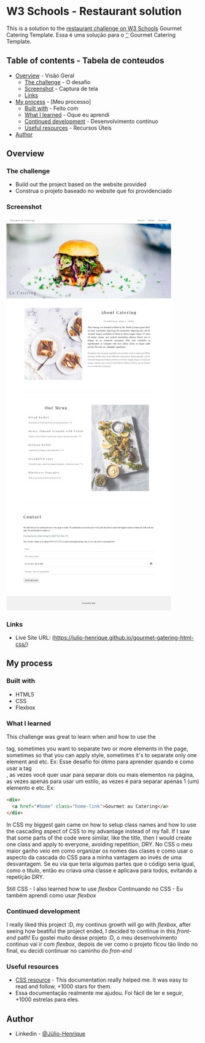 # W3 Schools - Restaurant solution
This is a solution to the [restaurant challenge on W3 Schools](https://www.w3schools.com/w3css/w3css_templates.asp) Gourmet Catering Template.
Essa é uma solução para o ['']('') Gourmet Catering Template.

## Table of contents  -   Tabela de conteudos
- [Overview](#overview)   -   Visão Geral
  - [The challenge](#the-challenge)   -   O desafio
  - [Screenshot](#screenshot)   -   Captura de tela
  - [Links](#links)
- [My process](#my-process)   -   [Meu processo]
  - [Built with](#built-with)  -  Feito com
  - [What I learned](#what-i-learned)   -   Oque eu aprendi
  - [Continued development](#continued-development)   -   Desenvolvimento contínuo
  - [Useful resources](#useful-resources)  -   Recursos Úteis
- [Author](#author)

## Overview



### The challenge
- Build out the project based on the website provided
- Construa o projeto baseado no website que foi providenciado

### Screenshot
<img src="full-website.png" alt="screeshot of the full website" />


### Links
- Live Site URL: (https://julio-henrique.github.io/gourmet-gatering-html-css/)


## My process



### Built with
- HTML5 
- CSS
- Flexbox


### What I learned
This challenge was great to learn when and how to use the <div> tag, sometimes you want to separate two or more elements in the page, sometimes so that you can apply style, sometimes it's to separate only one element and etc. Ex:
Esse desafio foi ótimo para aprender quando e como usar a tag <div>, as vezes você quer usar para separar dois ou mais elementos na página, as vezes apenas para usar um estilo, as vezes é para separar apenas 1 (um) elemento e etc. Ex:
```html
<div>
  <a href="#home" class="home-link">Gourmet au Catering</a>
</div>
```

In CSS my biggest gain came on how to setup class names and how to use the cascading aspect of CSS to my advantage instead of my fall.
If I saw that some parts of the code were similar, like the title, then I would create one class and apply to everyone, avoiding repetition, DRY.
No CSS o meu maior ganho veio em como organizar os nomes das clases e como usar o aspecto da cascada do CSS para a minha vantagem ao invés de uma desvantagem.
Se eu via que teria algumas partes que o código seria igual, como o titulo, então eu criava uma classe e aplicava para todos, evitando a repetição DRY.

Still CSS - I also learned how to use *flexbox*
Continuando no CSS - Eu também aprendi como usar *flexbox*


### Continued development
I really liked this project :D, my continus growth will go with *flexbox*, after seeing how beatiful the project ended, I decided to continue in this *front-end* path!
Eu gostei muito desse projeto :D, o meu desenvolvimento continuo vai ir com *flexbox*, depois de ver como o projeto ficou tão lindo no final, eu decidi continuar no caminho do *fron-end*


### Useful resources
- [CSS resource](https://www.w3schools.com/css/default.asp) - This documentation really helped me. It was easy to read and follow, +1000 stars for them.
- Essa documentação realmente me ajudou. Foi fácil de ler e seguir, +1000 estrelas para eles.


## Author
- Linkedin - [@Júlio-Henrique](linkedin.com/in/julio-henriquee)
